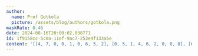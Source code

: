 ```yaml
---
author:
  name: Prof Gotkola
  picture: /assets/blog/authors/gotkola.png
maskRate: 0.46
date: 2024-08-16T20:00:02.038771
id: 1f9158cc-5c0a-11ef-9ac7-253e4f133a5e
content: '[[4, 7, 0, 0, 1, 0, 6, 5, 2], [0, 5, 1, 4, 6, 2, 0, 0, 8], [6, 2, 0, 0, 0, 0, 3, 4, 0], [1, 0, 0, 9, 7, 5, 8, 0, 0], [0, 0, 3, 0, 2, 0, 0, 0, 4], [0, 9, 2, 0, 0, 0, 0, 0, 5], [9, 1, 5, 2, 0, 0, 4, 3, 6], [8, 6, 7, 0, 3, 0, 2, 0, 9], [2, 3, 0, 6, 0, 0, 0, 8, 0]]'
---
```

